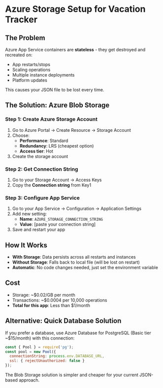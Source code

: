 # Azure Storage Setup for Vacation Tracker

## The Problem
Azure App Service containers are **stateless** - they get destroyed and recreated on:
- App restarts/stops
- Scaling operations  
- Multiple instance deployments
- Platform updates

This causes your JSON file to be lost every time.

## The Solution: Azure Blob Storage

### Step 1: Create Azure Storage Account
1. Go to Azure Portal → Create Resource → Storage Account
2. Choose:
   - **Performance**: Standard
   - **Redundancy**: LRS (cheapest option)
   - **Access tier**: Hot
3. Create the storage account

### Step 2: Get Connection String
1. Go to your Storage Account → Access Keys
2. Copy the **Connection string** from Key1

### Step 3: Configure App Service
1. Go to your App Service → Configuration → Application Settings
2. Add new setting:
   - **Name**: `AZURE_STORAGE_CONNECTION_STRING`
   - **Value**: [paste your connection string]
3. Save and restart your app

## How It Works
- **With Storage**: Data persists across all restarts and instances
- **Without Storage**: Falls back to local file (will be lost on restart)
- **Automatic**: No code changes needed, just set the environment variable

## Cost
- Storage: ~$0.02/GB per month
- Transactions: ~$0.0004 per 10,000 operations
- **Total for this app**: Less than $1/month

## Alternative: Quick Database Solution
If you prefer a database, use Azure Database for PostgreSQL (Basic tier ~$15/month) with this connection:

```javascript
const { Pool } = require('pg');
const pool = new Pool({
  connectionString: process.env.DATABASE_URL,
  ssl: { rejectUnauthorized: false }
});
```

The Blob Storage solution is simpler and cheaper for your current JSON-based approach.